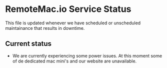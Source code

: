 # RemoteMac.io Service Status

This file is updated whenever we have scheduled or unscheduled maintainance that results in downtime.

## Current status
- We are currently experiencing some power issues. At this moment some of de dedicated mac mini's and our website are unavailable.
